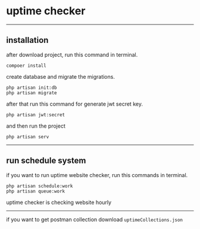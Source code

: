 # uptime checker

-----------------

## installation

after download project, run this command in terminal.

```
compoer install 
```
 create database and migrate the migrations.
```
php artisan init:db  
php artisan migrate 
```
after that run this command for generate jwt secret key.
```
php artisan jwt:secret
```
and then run the project 

```
php artisan serv
```
----------

## run schedule system 
if you want to run uptime website checker,
run this commands in terminal.
```
php artisan schedule:work
php artisan queue:work 
```
uptime checker is checking website hourly

----------

if you want to get postman collection download
`uptimeCollections.json`
